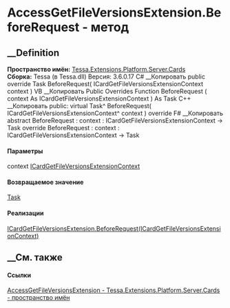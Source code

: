 # AccessGetFileVersionsExtension.BeforeRequest - метод
##  __Definition
 **Пространство имён:**
[Tessa.Extensions.Platform.Server.Cards](N_Tessa_Extensions_Platform_Server_Cards.htm)  
 **Сборка:** Tessa (в Tessa.dll) Версия: 3.6.0.17
C# __Копировать
     public override Task BeforeRequest(
    	ICardGetFileVersionsExtensionContext context
    )
VB __Копировать
     Public Overrides Function BeforeRequest ( 
    	context As ICardGetFileVersionsExtensionContext
    ) As Task
C++ __Копировать
     public:
    virtual Task^ BeforeRequest(
    	ICardGetFileVersionsExtensionContext^ context
    ) override
F# __Копировать
     abstract BeforeRequest : 
            context : ICardGetFileVersionsExtensionContext -> Task 
    override BeforeRequest : 
            context : ICardGetFileVersionsExtensionContext -> Task 
#### Параметры
context
[ICardGetFileVersionsExtensionContext](T_Tessa_Cards_Extensions_ICardGetFileVersionsExtensionContext.htm)
#### Возвращаемое значение
[Task](https://learn.microsoft.com/dotnet/api/system.threading.tasks.task)
#### Реализации
[ICardGetFileVersionsExtension.BeforeRequest(ICardGetFileVersionsExtensionContext)](M_Tessa_Cards_Extensions_ICardGetFileVersionsExtension_BeforeRequest.htm)  
##  __См. также
#### Ссылки
[AccessGetFileVersionsExtension -
](T_Tessa_Extensions_Platform_Server_Cards_AccessGetFileVersionsExtension.htm)
[Tessa.Extensions.Platform.Server.Cards - пространство
имён](N_Tessa_Extensions_Platform_Server_Cards.htm)
